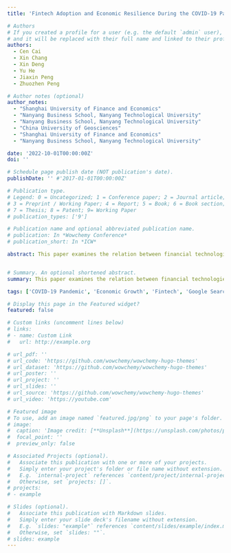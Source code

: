 ```yaml
---
title: 'Fintech Adoption and Economic Resilience During the COVID-19 Pandemic'

# Authors
# If you created a profile for a user (e.g. the default `admin` user), write the username (folder name) here
# and it will be replaced with their full name and linked to their profile.
authors:
  - Cen Cai
  - Xin Chang
  - Xin Deng
  - Yu He
  - Jiaxin Peng
  - Zhuozhen Peng

# Author notes (optional)
author_notes:
  - "Shanghai University of Finance and Economics"
  - "Nanyang Business School, Nanyang Technological University"
  - "Nanyang Business School, Nanyang Technological University"
  - "China University of Geosciences"
  - "Shanghai University of Finance and Economics"
  - "Nanyang Business School, Nanyang Technological University"

date: '2022-10-01T00:00:00Z'
doi: ''

# Schedule page publish date (NOT publication's date).
publishDate: '' #'2017-01-01T00:00:00Z'

# Publication type.
# Legend: 0 = Uncategorized; 1 = Conference paper; 2 = Journal article;
# 3 = Preprint / Working Paper; 4 = Report; 5 = Book; 6 = Book section;
# 7 = Thesis; 8 = Patent; 9= Working Paper
# publication_types: ['9']

# Publication name and optional abbreviated publication name.
# publication: In *Wowchemy Conference*
# publication_short: In *ICW*

abstract: This paper examines the relation between financial technologies (Fintech) and countries’ economic resilience from COVID-19 around the world. Measuring the demand for Fintech services using Google search volumes of high-frequent Fintech-related phrases, we document that developing countries and those with underdeveloped Fintech industries exhibit more significant Fintech demand surges during the pandemic. Moreover, stronger Fintech is positively associated with GDP growth and negatively related to unemployment rates. We develop a comprehensive economic resilience measure to capture both the speed and strength of economic resistance and recovery in response to the pandemic shock. Our analysis reveals that Fintech can serve as an essential enabler and accelerator of economic growth, contributing to economic stability and resilience from the global health crisis.


# Summary. An optional shortened abstract.
summary: This paper examines the relation between financial technologies (Fintech) and countries’ economic resilience from COVID-19 around the world. Measuring the demand for Fintech services using Google search volumes of high-frequent Fintech-related phrases, we document that developing countries and those with underdeveloped Fintech industries exhibit more significant Fintech demand surges during the pandemic. Moreover, stronger Fintech is positively associated with GDP growth and negatively related to unemployment rates. We develop a comprehensive economic resilience measure to capture both the speed and strength of economic resistance and recovery in response to the pandemic shock. Our analysis reveals that Fintech can serve as an essential enabler and accelerator of economic growth, contributing to economic stability and resilience from the global health crisis. 

tags: ['COVID-19 Pandemic', 'Economic Growth', 'Fintech', 'Google Search Volume', 'Unemployment Rate']

# Display this page in the Featured widget?
featured: false

# Custom links (uncomment lines below)
# links:
# - name: Custom Link
#   url: http://example.org

# url_pdf: ''
# url_code: 'https://github.com/wowchemy/wowchemy-hugo-themes'
# url_dataset: 'https://github.com/wowchemy/wowchemy-hugo-themes'
# url_poster: ''
# url_project: ''
# url_slides: ''
# url_source: 'https://github.com/wowchemy/wowchemy-hugo-themes'
# url_video: 'https://youtube.com'

# Featured image
# To use, add an image named `featured.jpg/png` to your page's folder.
# image:
#  caption: 'Image credit: [**Unsplash**](https://unsplash.com/photos/pLCdAaMFLTE)'
#  focal_point: ''
#  preview_only: false

# Associated Projects (optional).
#   Associate this publication with one or more of your projects.
#   Simply enter your project's folder or file name without extension.
#   E.g. `internal-project` references `content/project/internal-project/index.md`.
#   Otherwise, set `projects: []`.
# projects:
# - example

# Slides (optional).
#   Associate this publication with Markdown slides.
#   Simply enter your slide deck's filename without extension.
#   E.g. `slides: "example"` references `content/slides/example/index.md`.
#   Otherwise, set `slides: ""`.
# slides: example
---
```

